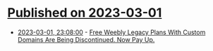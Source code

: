 # [Published on 2023-03-01](index.md)

* [2023-03-01, 23:08:00](https://news.slashdot.org/story/23/03/01/2051203/free-weebly-legacy-plans-with-custom-domains-are-being-discontinued-now-pay-up?utm_source=rss1.0mainlinkanon&utm_medium=feed) - [Free Weebly Legacy Plans With Custom Domains Are Being Discontinued. Now Pay Up.](https://news.slashdot.org/story/23/03/01/2051203/free-weebly-legacy-plans-with-custom-domains-are-being-discontinued-now-pay-up?utm_source=rss1.0mainlinkanon&utm_medium=feed)
